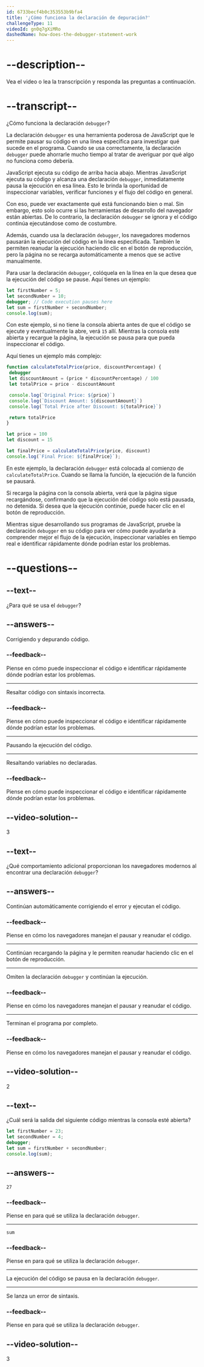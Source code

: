 ```yaml
---
id: 6733becf4b0c353553b9bfa4
title: '¿Cómo funciona la declaración de depuración?'
challengeType: 11
videoId: gn0q7gXiMRo
dashedName: how-does-the-debugger-statement-work
---
```


# --description--

Vea el video o lea la transcripción y responda las preguntas a continuación.

# --transcript--

¿Cómo funciona la declaración `debugger`?

La declaración `debugger` es una herramienta poderosa de JavaScript que le permite pausar su código en una línea específica para investigar qué sucede en el programa. Cuando se usa correctamente, la declaración `debugger` puede ahorrarle mucho tiempo al tratar de averiguar por qué algo no funciona como debería.

JavaScript ejecuta su código de arriba hacia abajo. Mientras JavaScript ejecuta su código y alcanza una declaración `debugger`, inmediatamente pausa la ejecución en esa línea. Esto le brinda la oportunidad de inspeccionar variables, verificar funciones y el flujo del código en general.

Con eso, puede ver exactamente qué está funcionando bien o mal. Sin embargo, esto solo ocurre si las herramientas de desarrollo del navegador están abiertas. De lo contrario, la declaración `debugger` se ignora y el código continúa ejecutándose como de costumbre.

Además, cuando usa la declaración `debugger`, los navegadores modernos pausarán la ejecución del código en la línea especificada. También le permiten reanudar la ejecución haciendo clic en el botón de reproducción, pero la página no se recarga automáticamente a menos que se active manualmente.

Para usar la declaración `debugger`, colóquela en la línea en la que desea que la ejecución del código se pause. Aquí tienes un ejemplo:

```js
let firstNumber = 5;
let secondNumber = 10;
debugger; // Code execution pauses here
let sum = firstNumber + secondNumber;
console.log(sum);
```

Con este ejemplo, si no tiene la consola abierta antes de que el código se ejecute y eventualmente la abre, verá `15` allí. Mientras la consola esté abierta y recargue la página, la ejecución se pausa para que pueda inspeccionar el código. 

Aquí tienes un ejemplo más complejo:

```js
function calculateTotalPrice(price, discountPercentage) {
 debugger
 let discountAmount = (price * discountPercentage) / 100
 let totalPrice = price - discountAmount

 console.log(`Original Price: ${price}`)
 console.log(`Discount Amount: ${discountAmount}`)
 console.log(`Total Price after Discount: ${totalPrice}`)

 return totalPrice
}

let price = 100
let discount = 15

let finalPrice = calculateTotalPrice(price, discount)
console.log(`Final Price: ${finalPrice}`);
```

En este ejemplo, la declaración `debugger` está colocada al comienzo de `calculateTotalPrice`. Cuando se llama la función, la ejecución de la función se pausará.

Si recarga la página con la consola abierta, verá que la página sigue recargándose, confirmando que la ejecución del código solo está pausada, no detenida. Si desea que la ejecución continúe, puede hacer clic en el botón de reproducción.

Mientras sigue desarrollando sus programas de JavaScript, pruebe la declaración `debugger` en su código para ver cómo puede ayudarle a comprender mejor el flujo de la ejecución, inspeccionar variables en tiempo real e identificar rápidamente dónde podrían estar los problemas.

# --questions--

## --text--

¿Para qué se usa el `debugger`?

## --answers--

Corrigiendo y depurando código.

### --feedback--

Piense en cómo puede inspeccionar el código e identificar rápidamente dónde podrían estar los problemas.

---

Resaltar código con sintaxis incorrecta.

### --feedback--

Piense en cómo puede inspeccionar el código e identificar rápidamente dónde podrían estar los problemas.

---

Pausando la ejecución del código.

---

Resaltando variables no declaradas.

### --feedback--

Piense en cómo puede inspeccionar el código e identificar rápidamente dónde podrían estar los problemas.

## --video-solution--

3

## --text--

¿Qué comportamiento adicional proporcionan los navegadores modernos al encontrar una declaración `debugger`?

## --answers--

Continúan automáticamente corrigiendo el error y ejecutan el código.

### --feedback--

Piense en cómo los navegadores manejan el pausar y reanudar el código.

---

Continúan recargando la página y le permiten reanudar haciendo clic en el botón de reproducción.

---

Omiten la declaración `debugger` y continúan la ejecución.

### --feedback--

Piense en cómo los navegadores manejan el pausar y reanudar el código.

---

Terminan el programa por completo.

### --feedback--

Piense en cómo los navegadores manejan el pausar y reanudar el código.

## --video-solution--

2

## --text--

¿Cuál será la salida del siguiente código mientras la consola esté abierta?

```js
let firstNumber = 23;
let secondNumber = 4;
debugger;
let sum = firstNumber + secondNumber;
console.log(sum);
```

## --answers--

`27`

### --feedback--

Piense en para qué se utiliza la declaración `debugger`.

---

`sum`

### --feedback--

Piense en para qué se utiliza la declaración `debugger`.

---

La ejecución del código se pausa en la declaración `debugger`.

---

Se lanza un error de sintaxis.

### --feedback--

Piense en para qué se utiliza la declaración `debugger`.

## --video-solution--

3
